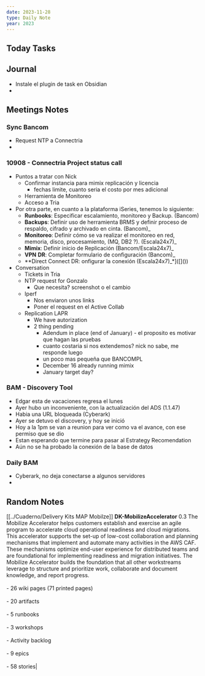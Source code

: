 ```yaml
---
date: 2023-11-28
type: Daily Note
year: 2023
---
```


## Today Tasks


## Journal
- Instale el plugin de task en Obsidian
- 

## Meetings Notes

### Sync Bancom
- Request NTP a Connectria 
- 
### 10908 - Connectria Project status call
- Puntos a tratar con Nick
	- Confirmar instancia para mimix replicación y licencia 
		- fechas limite, cuanto seria el costo por mes adicional
	- Herramienta de Monitoreo
	- Acceso a Tria
- Por otra parte, en cuanto a la plataforma iSeries, tenemos lo siguiente:  
	- **Runbooks**: Especificar escalamiento, monitoreo y Backup. (Bancom)
	- **Backups**: Definir uso de herramienta BRMS y definir proceso de respaldo, cifrado y archivado en cinta. (Bancom)_
	- **Monitoreo**: Definir cómo se va realizar el monitoreo en red, memoria, disco, procesamiento, (MQ, DB2 ?). (Escala24x7)_
	- **Mimix**: Definir inicio de Replicación (Bancom/Escala24x7)_
	- **VPN** **DR**: Completar formulario de configuración (Bancom)_
	- **Direct Connect DR: onfigurar la conexión (Escala24x7)_*]([[]()]())
- Conversation
	- Tickets in Tria
	- NTP request for Gonzalo
		- Que necesita? screenshot o el cambio
	- Iperf
		- Nos enviaron unos links
		- Poner el request en el Active Collab
	- Replication LAPR
		- We have autorization
		- 2 thing pending
			- Adendum in place (end of January) - el proposito es motivar que hagan las pruebas
			- cuanto costaria si nos extendemos? nick no sabe, me responde luego
			- un poco mas pequeña que BANCOMPL
			- December 16 already running mimix
			- January target day?

### BAM - Discovery Tool
- Edgar esta de vacaciones regresa el lunes
- Ayer hubo un inconveniente, con la actualización del ADS (1.1.47)
- Habia una URL bloqueada (Cyberark)
- Ayer se detuvo el discovery, y hoy se inició
- Hoy a la 1pm se van a reunion para ver como va el avance, con ese permiso que se dio
- Estan esperando que termine para pasar al Estrategy Recomendation
- Aún no se ha probado la conexión de la base de datos

### Daily BAM
- Cyberark, no deja conectarse a algunos servidores
- 

## Random Notes

[[../Cuaderno/Delivery Kits MAP Mobilze]]
**DK-MobilizeAccelerator**
0.3
The Mobilize Accelerator helps customers establish and exercise an agile program to accelerate cloud operational readiness and cloud migrations. This accelerator supports the set-up of low-cost collaboration and planning mechanisms that implement and automate many activities in the AWS CAF. These mechanisms optimize end-user experience for distributed teams and are foundational for implementing readiness and migration initiatives. The Mobilize Accelerator builds the foundation that all other workstreams leverage to structure and prioritize work, collaborate and document knowledge, and report progress.<br><br>- 26 wiki pages (71 printed pages)<br>    <br>    - 20 artifacts<br>        <br>    - 5 runbooks<br>        <br>    - 3 workshops<br>        <br>- Activity backlog<br>    <br>    - 9 epics<br>        <br>    - 58 stories|


